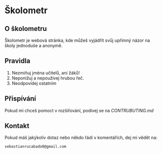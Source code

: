 # Školometr

## O školometru

Školometr je webová stránka, kde můžeš vyjádřit svůj upřímný názor na školy jednoduše a anonymě.

## Pravidla

1. Nezmiňuj jména učitelů, ani žáků!
2. Neponižuj a nepoužívej hrubou řeč.
3. Neodpovídej ostatním

## Přispívání

Pokud mi chceš pomoct v rozšiřování, podívej se na *CONTRUBUTING.md*

## Kontakt

Pokud máš jakýkoliv dotaz nebo někdo řádí v komentářích, dej mi vědět na:

```email
sebastianrucabado0@gmail.com
```